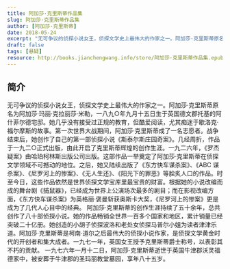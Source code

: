 ```yaml
---
title: 阿加莎·克里斯蒂作品集
slug: 阿加莎·克里斯蒂作品集
author: [阿加莎·克里斯蒂]
date: 2018-05-24
excerpt: "无可争议的侦探小说女王，侦探文学史上最伟大的作家之一。阿加莎·克里斯蒂原名为阿加莎·玛丽·克拉丽莎·米勒，一八九○年九月十五日生于英国德文郡托基的阿什菲尔德宅邸。"
draft: false
tags: [悬疑]
resource: http://books.jianchengwang.info/store/阿加莎·克里斯蒂作品集.epub
---
```


## 简介

无可争议的侦探小说女王，侦探文学史上最伟大的作家之一。阿加莎·克里斯蒂原名为阿加莎·玛丽·克拉丽莎·米勒，一八九○年九月十五日生于英国德文郡托基的阿什菲尔德宅邸。她几乎没有接受过正规的教育，但酷爱阅读，尤其痴迷于歇洛克·福尔摩斯的故事。第一次世界大战期间，阿加莎·克里斯蒂成了一名志愿者。战争结束后，她创作了自己的第一部侦探小说《斯泰尔斯庄园奇案》。几经周折，作品于一九二○正式出版，由此开启了克里斯蒂辉煌的创作生涯。一九二六年，《罗杰疑案》由哈珀柯林斯出版公司出版。这部作品一举奠定了阿加莎·克里斯蒂在侦探文学领域不可撼动的地位。之后，她又陆续出版了《东方快车谋杀案》、《ABC 谋杀案》、《尼罗河上的惨案》、《无人生还》、《阳光下的罪恶》等脍炙人口的作品。时至今日，这些作品依然是世界侦探文学宝库里最宝贵的财富。根据她的小说改编而成的舞台剧《捕鼠器》，已经成为世界上公演场次最多的剧目；而在影视改编方面，《东方快车谋杀案》为英格丽·褒曼斩获奥斯卡大奖，《尼罗河上的惨案》更是成为了几代人心目中的经典。 阿加莎·克里斯蒂的创作生涯持续了五十余年，总共创作了八十部侦探小说。她的作品畅销全世界一百多个国家和地区，累计销量已经突破二十亿册。她创造的小胡子侦探波洛和老处女侦探马普尔小姐为读者津津乐道。阿加莎·克里斯蒂是柯南·道尔之后最伟大的侦探小说作家，是侦探文学黄金时代的开创者和集大成者。一九七一年，英国女王授予克里斯蒂爵士称号，以表彰其不朽的贡献。 一九七六年一月十二日，阿加莎·克里斯蒂逝世于英国牛津郡沃灵福德家中，被安葬于牛津郡的圣玛丽教堂墓园，享年八十五岁。

